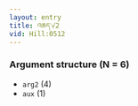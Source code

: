 ```yaml
---
layout: entry
title: འཆད་√2
vid: Hill:0512
---
```

### Argument structure (N = 6)
* `arg2` (4)
* `aux` (1)
